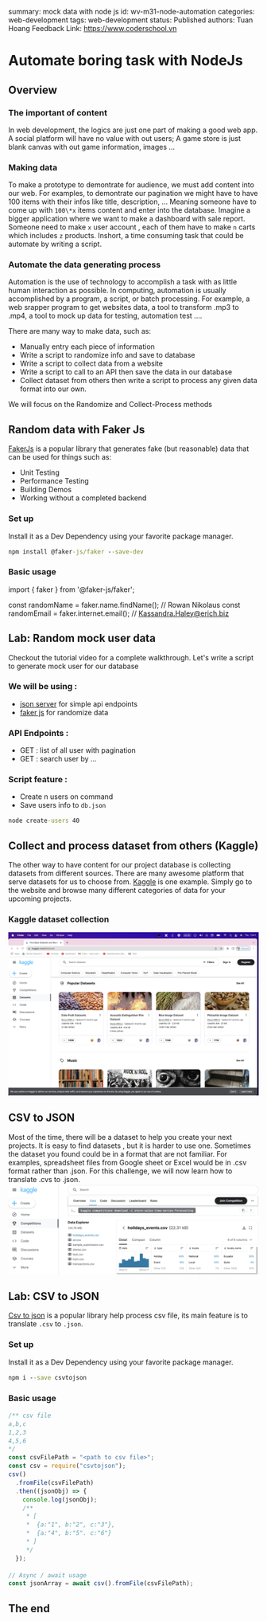 summary: mock data with node js
id: wv-m31-node-automation
categories: web-development
tags: web-development
status: Published
authors: Tuan Hoang
Feedback Link: https://www.coderschool.vn

# Automate boring task with NodeJs

## Overview

### The important of content

In web development, the logics are just one part of making a good web app. A social platform will have no value with out users; A game store is just blank canvas with out game information, images ...

### Making data

To make a prototype to demontrate for audience, we must add content into our web. For examples, to demontrate our pagination we might have to have 100 items with their infos like title, description, ... Meaning someone have to come up with `100\*x` items content and enter into the database. Imagine a bigger application where we want to make a dashboard with sale report. Someone need to make `x` user account , each of them have to make `n` carts which includes `z` products.
Inshort, a time consuming task that could be automate by writing a script.

### Automate the data generating process

Automation is the use of technology to accomplish a task with as little human interaction as possible. In computing, automation is usually accomplished by a program, a script, or batch processing. For example, a web srapper program to get websites data, a tool to transform .mp3 to .mp4, a tool to mock up data for testing, automation test ....

There are many way to make data, such as:

- Manually entry each piece of information
- Write a script to randomize info and save to database
- Write a script to collect data from a website
- Write a script to call to an API then save the data in our database
- Collect dataset from others then write a script to process any given data format into our own.

We will focus on the Randomize and Collect-Process methods

## Random data with Faker Js

[FakerJs](https://fakerjs.dev/) is a popular library that generates fake (but reasonable) data that can be used for things such as:

- Unit Testing
- Performance Testing
- Building Demos
- Working without a completed backend

### Set up

Install it as a Dev Dependency using your favorite package manager.

```cmd
npm install @faker-js/faker --save-dev
```

### Basic usage

import { faker } from '@faker-js/faker';

const randomName = faker.name.findName(); // Rowan Nikolaus
const randomEmail = faker.internet.email(); // Kassandra.Haley@erich.biz

## Lab: Random mock user data

Checkout the tutorial video for a complete walkthrough.
Let's write a script to generate mock user for our database

### We will be using :

- [json server](https://www.npmjs.com/package/json-server) for simple api endpoints
- [faker js](https://fakerjs.dev/) for randomize data

### API Endpoints :

- GET : list of all user with pagination
- GET : search user by ...

### Script feature :

- Create n users on command
- Save users info to `db.json`

```cmd
node create-users 40
```

## Collect and process dataset from others (Kaggle)

The other way to have content for our project database is collecting datasets from different sources.
There are many awesome platform that serve datasets for us to choose from. [Kaggle](https://www.kaggle.com/datasets) is one example. Simply go to the website and browse many different categories of data for your upcoming projects.

### Kaggle dataset collection

![kaggle](./assets/kaggle.png)

## CSV to JSON

Most of the time, there will be a dataset to help you create your next projects. It is easy to find datasets , but it is harder to use one. Sometimes the dataset you found could be in a format that are not familiar. For examples, spreadsheet files from Google sheet or Excel would be in .csv format rather than .json.
For this challenge, we will now learn how to translate .cvs to .json.
![csv2json](./assets/kaggle-data-type.png)

## Lab: CSV to JSON

[Csv to json](https://www.npmjs.com/package/csvtojson) is a popular library help process csv file, its main feature is to translate `.csv` to `.json`.

### Set up

Install it as a Dev Dependency using your favorite package manager.

```cmd
npm i --save csvtojson
```

### Basic usage

```js
/** csv file
a,b,c
1,2,3
4,5,6
*/
const csvFilePath = "<path to csv file>";
const csv = require("csvtojson");
csv()
  .fromFile(csvFilePath)
  .then((jsonObj) => {
    console.log(jsonObj);
    /**
     * [
     * 	{a:"1", b:"2", c:"3"},
     * 	{a:"4", b:"5". c:"6"}
     * ]
     */
  });

// Async / await usage
const jsonArray = await csv().fromFile(csvFilePath);
```

## The end
